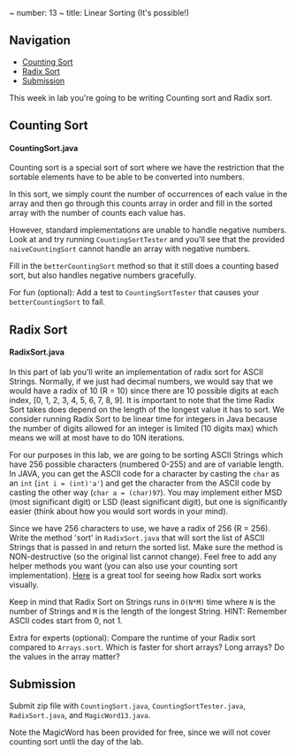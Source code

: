 ~ number: 13
~ title: Linear Sorting (It's possible!)

Navigation
-----------------

- [Counting Sort](#counting)
- [Radix Sort](#radix)
- [Submission](#Submission)

This week in lab you're going to be writing Counting sort and Radix sort. 

<a name="counting"></a> Counting Sort
--------------------------------

#### CountingSort.java

Counting sort is a special sort of sort where we have the restriction that the sortable elements have to be able to be converted into numbers.

In this sort, we simply count the number of occurrences of each value in the array and then go through this counts array in order and fill in the sorted array with the number of counts each value has.

However, standard implementations are unable to handle negative numbers. Look at and try running `CountingSortTester` and you'll see that the provided `naiveCountingSort` cannot handle an array with negative numbers.

Fill in the `betterCountingSort` method so that it still does a counting based sort, but also handles negative numbers gracefully.

For fun (optional): Add a test to `CountingSortTester` that causes your `betterCountingSort` to fail.


<a name="radix"></a> Radix Sort
------------------------------

#### RadixSort.java

In this part of lab you'll write an implementation of radix sort for ASCII Strings. Normally, if we just had decimal numbers, we would say that we would have a radix of 10 (R = 10) since there are 10 possible digits at each index, [0, 1, 2, 3, 4, 5, 6, 7, 8, 9]. It is important to note that the time Radix Sort takes does depend on the length of the longest value it has to sort. We consider running Radix Sort to be linear time for integers in Java because the number of digits allowed for an integer is limited (10 digits max) which means we will at most have to do 10N iterations.

For our purposes in this lab, we are going to be sorting ASCII Strings which have 256 possible characters (numbered 0-255) and are of variable length. In JAVA, you can get the ASCII code for a character by casting the `char` as an `int` (`int i = (int)'a'`) and get the character from the ASCII code by casting the other way (`char a = (char)97`). You may implement either MSD (most significant digit) or LSD (least significant digit), but one is significantly easier (think about how you would sort words in your mind).

Since we have 256 characters to use, we have a radix of 256 (R = 256). Write the method 'sort' in `RadixSort.java` that will sort the list of ASCII Strings that is passed in and return the sorted list. Make sure the method is NON-destructive (so the original list cannot change). Feel free to add any helper methods you want (you can also use your counting sort implementation). [Here](https://www.cs.usfca.edu/~galles/visualization/RadixSort.html) is a great tool for seeing how Radix sort works visually.

Keep in mind that Radix Sort on Strings runs in `O(N*M)` time where `N` is the number of Strings and `M` is the length of the longest String. HINT: Remember ASCII codes start from 0, not 1.

Extra for experts (optional): Compare the runtime of your Radix sort compared to `Arrays.sort`. Which is faster for short arrays? Long arrays? Do the values in the array matter?

<a name="submission"></a> Submission
--------------------------------

Submit zip file with `CountingSort.java`, `CountingSortTester.java`, `RadixSort.java`, and `MagicWord13.java`.

Note the MagicWord has been provided for free, since we will not cover counting sort untli the day of the lab.
